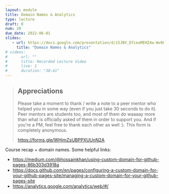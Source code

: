 ```yaml
---
layout: module
title: Domain Names & Analytics
type: lecture
draft: 0
num: 20
due_date: 2022-06-01
slides:
   - url: https://docs.google.com/presentation/d/15JBV_D7ceoMEHZ4w-Wv08Z2VN7l-qFdxzhgEtMmD-nY/edit?usp=sharing
     title: "Domain Names & Analytics"
# videos:
#      url: ""
#      title: Recorded Lecture Video
#      live: 1
#      duration: "38:41"  
---
```



> ## Appreciations
> Please take a moment to thank  / write a note to a peer mentor who helped you in some way (even if you just take 30 seconds to do it). Peer mentors are students too, and most of them do waaaay more than what is officially asked of them in order to support you. And if you're a PM, feel free to thank each other as well :).
This form is completely anonymous.
> 
> <a href="https://forms.gle/WHjmZsUBPPXUUnN2A" target="_blank">https://forms.gle/WHjmZsUBPPXUUnN2A</a>


Course recap + domain names. Some helpful links:
* <a href="https://medium.com/@hossainkhan/using-custom-domain-for-github-pages-86b303d3918a" target="_blank">https://medium.com/@hossainkhan/using-custom-domain-for-github-pages-86b303d3918a</a>
* <a href="https://docs.github.com/en/pages/configuring-a-custom-domain-for-your-github-pages-site/managing-a-custom-domain-for-your-github-pages-site" target="_blank">https://docs.github.com/en/pages/configuring-a-custom-domain-for-your-github-pages-site/managing-a-custom-domain-for-your-github-pages-site</a>
* <a href="https://analytics.google.com/analytics/web/#/" target="_blank">https://analytics.google.com/analytics/web/#/</a>